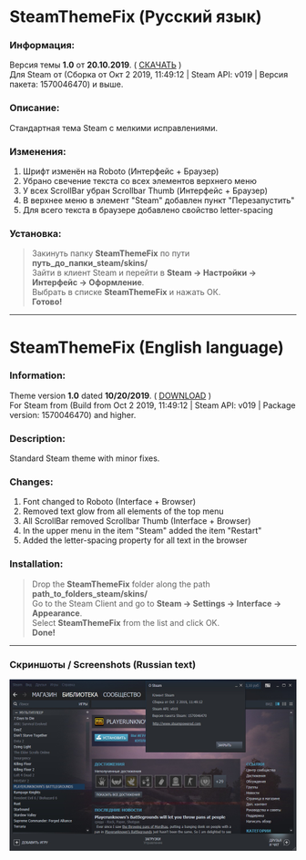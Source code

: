 # SteamThemeFix (Русский язык)

### Информация:
Версия темы **1.0** от **20.10.2019**. ( [СКАЧАТЬ](https://github.com/scerka/steam-theme-fix/archive/1.0.zip "Ссылка на скачивание") )  
Для Steam от (Сборка от Окт 2 2019, 11:49:12 | Steam API: v019 | Версия пакета: 1570046470) и выше.

### Описание:
Стандартная тема Steam с мелкими исправлениями.

### Изменения:
1. Шрифт изменён на Roboto (Интерфейс + Браузер)
2. Убрано свечение текста со всех элементов верхнего меню
3. У всех ScrollBar убран Scrollbar Thumb (Интерфейс + Браузер)
4. В верхнее меню в элемент "Steam" добавлен пункт "Перезапустить"
5. Для всего текста в браузере добавлено свойство letter-spacing

### Установка:
>Закинуть папку **SteamThemeFix** по пути **путь_до_папки_steam/skins/**  
>Зайти в клиент Steam и перейти в **Steam -> Настройки -> Интерфейс -> Оформление**.  
>Выбрать в списке **SteamThemeFix** и нажать ОК.  
>**Готово!**

***

# SteamThemeFix (English language)

### Information:
Theme version **1.0** dated **10/20/2019**. ( [DOWNLOAD](https://github.com/scerka/steam-theme-fix/archive/1.0.zip "Download link") )  
For Steam from (Build from Oct 2 2019, 11:49:12 | Steam API: v019 | Package version: 1570046470) and higher.

### Description:
Standard Steam theme with minor fixes.

### Changes:
1. Font changed to Roboto (Interface + Browser)
2. Removed text glow from all elements of the top menu
3. All ScrollBar removed Scrollbar Thumb (Interface + Browser)
4. In the upper menu in the item "Steam" added the item "Restart"
5. Added the letter-spacing property for all text in the browser

### Installation:
>Drop the **SteamThemeFix** folder along the path **path_to_folders_steam/skins/**  
> Go to the Steam Client and go to **Steam -> Settings -> Interface -> Appearance**.  
> Select **SteamThemeFix** from the list and click OK.  
>**Done!**

***

### Скриншоты / Screenshots (Russian text)
![Img](/Screenshots/GameLibrary.jpg?raw=true "Библиотека | Game Library")
